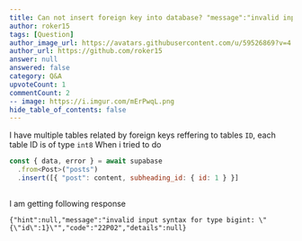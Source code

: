 ```yaml
---
title: Can not insert foreign key into database? "message":"invalid input syntax for type bigint
author: roker15
tags: [Question]
author_image_url: https://avatars.githubusercontent.com/u/59526869?v=4
author_url: https://github.com/roker15
answer: null
answered: false
category: Q&A
upvoteCount: 1
commentCount: 2
-- image: https://i.imgur.com/mErPwqL.png
hide_table_of_contents: false
---
```


I have multiple tables related by foreign keys reffering to tables `ID`, each table ID is of type `int8`
When i tried to do
```js
const { data, error } = await supabase
  .from<Post>("posts")
  .insert([{ "post": content, subheading_id: { id: 1 } }]
  
``` 

I am getting following response 

```
{"hint":null,"message":"invalid input syntax for type bigint: \"{\"id\":1}\"","code":"22P02","details":null}
```

